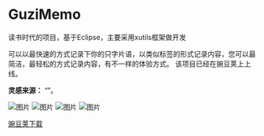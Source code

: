 # GuziMemo
读书时代的项目，基于Eclipse，主要采用xutils框架做开发

可以以最快速的方式记录下你的只字片语，以类似标签的形式记录内容，您可以最简洁，最轻松的方式记录内容，有不一样的体验方式。
该项目已经在豌豆荚上上线。

**灵感来源：** “”。

![图片](1)
![图片](1)
![图片](1)
![图片](1)


[豌豆荚下载](http://www.wandoujia.com/apps/me.guzi.mome)
